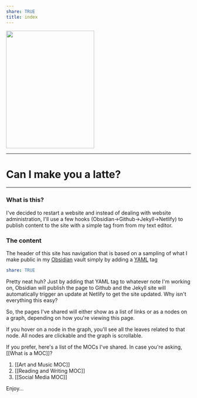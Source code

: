 ```yaml
---
share: TRUE
title: index
---
```

<a data-flickr-embed="true" data-header="false" data-footer="true" href="https://www.flickr.com/photos/44124483010@N01" title=""><img src="https://live.staticflickr.com/65535/52494136477_69e19a03e9_n.jpg" width="240" height="320" alt=""></a><script async src="//embedr.flickr.com/assets/client-code.js" charset="utf-8"></script>

---
# Can I make you a latte?
---
### What is this?
I've decided to restart a website and instead of dealing with website administration, I'll use a few hooks (Obsidian->Github->Jekyll->Netlify) to publish content to the site with a simple tag from from my text editor.
### The content
The header of this site has navigation that is based on a sampling of what I make public in my [Obsidian](https://obsidian.md) vault simply by adding a [YAML](https://www.redhat.com/en/topics/automation/what-is-yaml) tag
```yaml
share: TRUE
```
Pretty neat huh?
Just by adding that YAML tag to whatever note I'm working on, Obsidian will publish the page to Github and the Jekyll site will automatically trigger an update at Netlify to get the site updated.   Why isn't everything this easy?

So, the pages I've shared will either show as a list of links or as a nodes on a graph, depending on how you're viewing this page.  

If you hover on a node in the graph, you'll see all the leaves related to that node.  All nodes are clickable and the graph is scrollable.

If you prefer, here's a list of the MOCs I've shared.  In case you're asking, [[What is a MOC]]?

1. [[Art and Music MOC]]
2. [[Reading and Writing MOC]]
3. [[Social Media MOC]]

Enjoy...

